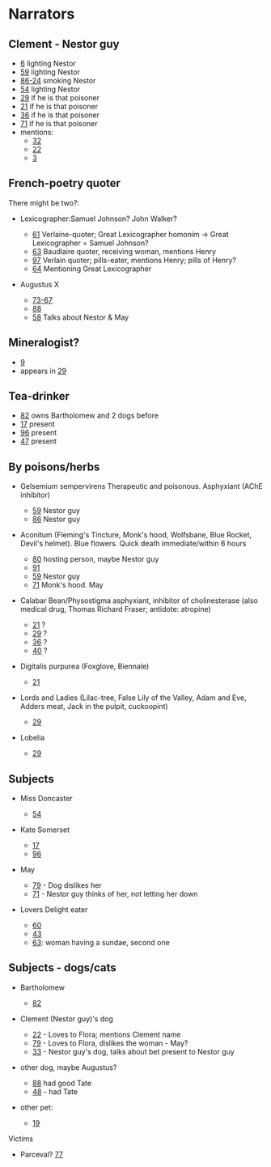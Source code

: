 # Narrators

## Clement - Nestor guy
 - [6](pages/page_06.md) lighting Nestor
 - [59](pages/page_59.md) lighting Nestor
 - [86-24](pages/page_86-24.md) smoking Nestor
 - [54](pages/page_54.md) lighting Nestor
 - [29](pages/page_29.md) if he is that poisoner
 - [21](pages/page_21.md) if he is that poisoner
 - [36](pages/page_36.md) if he is that poisoner
 - [71](pages/page_71.md) if he is that poisoner
 - mentions:  
    - [32](pages/page_32.md)
    - [22](pages/page_22.md) 
    - [3](pages/page_03.md) 


## French-poetry quoter
There might be two?:
 - Lexicographer:Samuel Johnson? John Walker?
   - [61](pages/page_61.md) Verlaine-quoter; Great Lexicographer homonim -> Great Lexicographer = Samuel Johnson?
   - [63](pages/page_63.md) Baudlaire quoter, receiving woman, mentions Henry
   - [97](pages/page_97.md) Verlain quoter; pills-eater, mentions Henry; pills of Henry?
   - [64](pages/page_64.md) Mentioning Great Lexicographer

 - Augustus X
   - [73-67](pages/page_73-67.md)
   - [88](pages/page_88.md)
   - [58](pages/page_58.md) Talks about Nestor & May

## Mineralogist?
   - [9](pages/page_09.md)
   - appears in [29](pages/page_29.md)


## Tea-drinker
- [82](pages/page_82.md) owns Bartholomew and 2 dogs before
- [17](pages/page_17.md) present
- [96](pages/page_96.md) present
- [47](pages/page_47.md) present


## By poisons/herbs
 - Gelsemium sempervirens
   Therapeutic and poisonous. Asphyxiant (AChE inhibitor)
   - [59](pages/page_59.md) Nestor guy
   - [86](pages/page_86.md) Nestor guy

 - Aconitum
   (Fleming's Tincture, Monk's hood, Wolfsbane, Blue Rocket, Devil's helmet). Blue flowers. Quick death immediate/within 6 hours
   - [80](pages/page_80.md) hosting person, maybe Nestor guy
   - [91](pages/page_91.md)
   - [59](pages/page_59.md) Nestor guy
   - [71](pages/page_71.md) Monk's hood. May

 - Calabar Bean/Physostigma
   asphyxiant, inhibitor of cholinesterase (also medical drug, Thomas Richard Fraser; antidote: atropine)
   - [21](pages/page_21.md) ?
   - [29](pages/page_29.md) ?
   - [36](pages/page_36.md) ?
   - [40](pages/page_40.md) ?

 - Digitalis purpurea
   (Foxglove, Biennale)
   - [21](pages/page_21.md)

 - Lords and Ladies
   (Lilac-tree, False Lily of the Valley, Adam and Eve, Adders meat, Jack in the pulpit, cuckoopint)
   - [29](pages/page_29.md)

 - Lobelia
   - [29](pages/page_29.md)

## Subjects
 - Miss Doncaster
   - [54](pages/page_54.md)

 - Kate Somerset
   - [17](pages/page_17.md)
   - [96](pages/page_96.md)

 - May
   - [79](pages/page_79.md) - Dog dislikes her
   - [71](pages/page_71.md) - Nestor guy thinks of her, not letting her down

 - Lovers Delight eater
   - [60](pages/page_60.md)
   - [43](pages/page_43.md)
   - [63](pages/page_63.md): woman having a sundae, second one


## Subjects - dogs/cats
 - Bartholomew
   - [82](pages/page_82.md)

 - Clement (Nestor guy)'s dog
   - [22](pages/page_22.md) - Loves to Flora; mentions Clement name
   - [79](pages/page_79.md) - Loves to Flora, dislikes the woman - May?
   - [33](pages/page_33.md) - Nestor guy's dog, talks about bet present to Nestor guy

 - other dog, maybe Augustus?
   - [88](pages/page_88.md) had good Tate
   - [48](pages/page_48.md) - had Tate

 - other pet:
   - [19](pages/page_19.md)


Victims
 - Parceval? [77](pages/page_77.md)